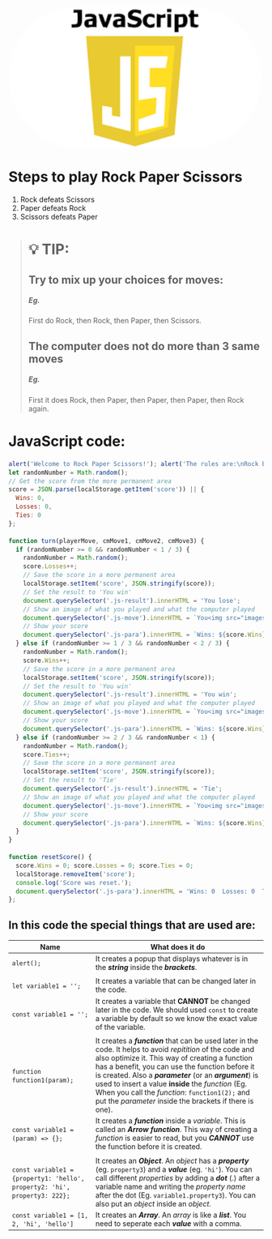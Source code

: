<a href="https://github.com/advik01-byte">
  <img src="images/JavaScript-logo.png" title="Logo" style="max-width:100%; border-radius:250px;" width="500" align="center"/>
</a>

Steps to play Rock Paper Scissors
=================================
1. Rock defeats Scissors
2. Paper defeats Rock
3. Scissors defeats Paper
> :bulb: TIP:
> ===========
> Try to mix up your choices for moves:
> -------------------------------------
> ##### Eg.
> First do Rock, then Rock, then Paper, then Scissors.
>
> The computer does not do more than 3 same moves
> -----------------------------------------------
> ##### Eg.
> First it does Rock, then Paper, then Paper, then Paper, then Rock again.

JavaScript code:
================
```JavaScript
alert('Welcome to Rock Paper Scissors!'); alert('The rules are:\nRock beats Scissors\nScissors beat Paper\nPaper beats Rock')
let randomNumber = Math.random();
// Get the score from the more permanent area
score = JSON.parse(localStorage.getItem('score')) || {
  Wins: 0,
  Losses: 0,
  Ties: 0
};

function turn(playerMove, cmMove1, cmMove2, cmMove3) {
  if (randomNumber >= 0 && randomNumber < 1 / 3) {
    randomNumber = Math.random();
    score.Losses++;
    // Save the score in a more permanent area
    localStorage.setItem('score', JSON.stringify(score));
    // Set the result to 'You win'
    document.querySelector('.js-result').innerHTML = 'You lose';
    // Show an image of what you played and what the computer played
    document.querySelector('.js-move').innerHTML = `You<img src="images/${playerMove}-emoji.png" class="image-button"><img src="images/${cmMove1}-emoji.png" class="image-button">Computer`;
    // Show your score
    document.querySelector('.js-para').innerHTML = `Wins: ${score.Wins}, Losses: ${score.Losses}, Ties: ${score.Ties}`;
  } else if (randomNumber >= 1 / 3 && randomNumber < 2 / 3) {
    randomNumber = Math.random();
    score.Wins++;
    // Save the score in a more permanent area
    localStorage.setItem('score', JSON.stringify(score));
    // Set the result to 'You win'
    document.querySelector('.js-result').innerHTML = 'You win';
    // Show an image of what you played and what the computer played
    document.querySelector('.js-move').innerHTML = `You<img src="images/${playerMove}-emoji.png" class="image-button"><img src="images/${cmMove2}-emoji.png" class="image-button">Computer`;
    // Show your score
    document.querySelector('.js-para').innerHTML = `Wins: ${score.Wins}, Losses: ${score.Losses}, Ties: ${score.Ties}`;
  } else if (randomNumber >= 2 / 3 && randomNumber < 1) {
    randomNumber = Math.random();
    score.Ties++;
    // Save the score in a more permanent area
    localStorage.setItem('score', JSON.stringify(score));
    // Set the result to 'Tie'
    document.querySelector('.js-result').innerHTML = 'Tie';
    // Show an image of what you played and what the computer played
    document.querySelector('.js-move').innerHTML = `You<img src="images/${playerMove}-emoji.png" class="image-button"><img src="images/${cmMove3}-emoji.png" class="image-button">Computer`;
    // Show your score
    document.querySelector('.js-para').innerHTML = `Wins: ${score.Wins}, Losses: ${score.Losses}, Ties: ${score.Ties}`;
  }
}

function resetScore() {
  score.Wins = 0; score.Losses = 0; score.Ties = 0;
  localStorage.removeItem('score');
  console.log('Score was reset.');
  document.querySelector('.js-para').innerHTML = 'Wins: 0  Losses: 0  Ties: 0';
};
```
In this code the special things that are used are:
--------------------------------------------------

| **Name**                                                                   | **What does it do**                                                                                                                                                                                                                                                                                                                                                                                                                               |
|----------------------------------------------------------------------------|---------------------------------------------------------------------------------------------------------------------------------------------------------------------------------------------------------------------------------------------------------------------------------------------------------------------------------------------------------------------------------------------------------------------------------------------------|
| `alert();`                                                                 | It creates a popup that displays whatever is in the ***string*** inside the ***brackets***.                                                                                                                                                                                                                                                                                                                                                       |
|||
| `let variable1 = '';`                                                      | It creates a variable that can be changed later in the code.                                                                                                                                                                                                                                                                                                                                                                                      |
| `const variable1 = '';`                                                    | It creates a variable that **CANNOT** be changed later in the code. We should used `const` to create a variable by default so we know the exact value of the variable.                                                                                                                                                                                                                                                                            |
|||
| `function function1(param);`                                               | It creates a ***function*** that can be used later in the code. It helps to avoid *repitition* of the code and also optimize it. This way of creating a function has a benefit, you can use the function before it is created. Also a ***parameter*** (or an ***argument***) is used to insert a value **inside** the *function* (Eg. When you call the *function*: `function1(2);` and put the *parameter* inside the brackets if there is one). |
| `const variable1 = (param) => {};`                                         | It creates a ***function*** inside a *variable*. This is called an ***Arrow function***. This way of creating a *function* is easier to read, but you ***CANNOT*** use the function before it is created.                                                                                                                                                                                                                                         |
|||
| `const variable1 = {property1: 'hello', property2: 'hi', property3: 222};` | It creates an ***Object***. An *object* has a ***property*** (eg. `property3`) and a ***value*** (eg. `'hi'`). You can call different *properties* by adding a ***dot*** (.) after a variable name and writing the *property name* after the dot (Eg. `variable1.property3`). You can also put an *object* inside an *object*.                                                                                                                    |
| `const variable1 = [1, 2, 'hi', 'hello']`                                  | It creates an ***Array***. An *array* is like a ***list***. You need to seperate each ***value*** with a comma.                                                                                                                                                                                                                                                                                                                                   |

